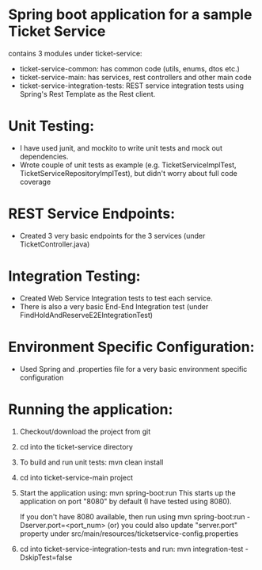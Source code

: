 # Spring boot application for a sample Ticket Service

contains 3 modules under ticket-service:

* ticket-service-common: has common code (utils, enums, dtos etc.)
* ticket-service-main: has services, rest controllers and other main code
* ticket-service-integration-tests: REST service integration tests using Spring's Rest Template as the     Rest client.

# Unit Testing:
* I have used junit, and mockito to write unit tests and mock out dependencies.
* Wrote couple of unit tests as example (e.g. TicketServiceImplTest, TicketServiceRepositoryImplTest), but didn't worry about full code coverage

# REST Service Endpoints:
* Created 3 very basic endpoints for the 3 services (under TicketController.java)

# Integration Testing:
* Created Web Service Integration tests to test each service. 
* There is also a very basic End-End Integration test (under FindHoldAndReserveE2EIntegrationTest)

# Environment Specific Configuration:
* Used Spring and .properties file for a very basic environment specific configuration

# Running the application:

1. Checkout/download the project from git
2. cd into the ticket-service directory
3. To build and run unit tests: mvn clean install
4. cd into ticket-service-main project
5. Start the application using: mvn spring-boot:run
   This starts up the application on port "8080" by default (I have tested using 8080).

   If you don't have 8080 available, then run using 
   mvn spring-boot:run -Dserver.port=<port_num>
   (or)
   you could also update "server.port" property under src/main/resources/ticketservice-config.properties

6. cd into ticket-service-integration-tests and run:
   mvn integration-test -DskipTest=false

